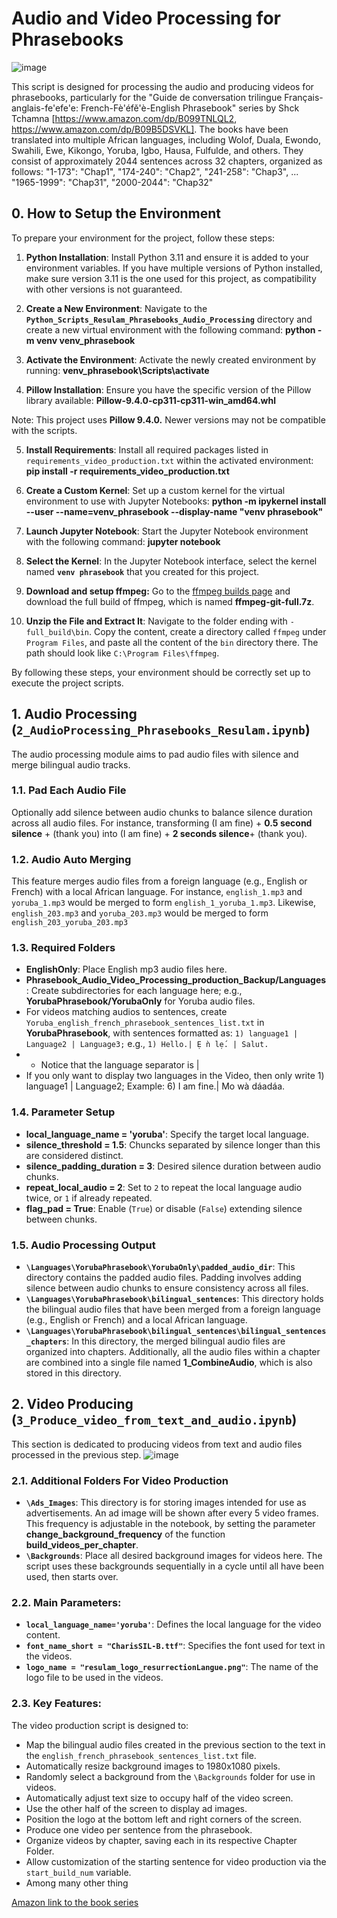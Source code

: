 # Audio and Video Processing for Phrasebooks

![image](https://github.com/tchamna/audio_to_video_processing/assets/6007035/49da43a9-b244-45b6-8d88-10e7ce54f484)


This script is designed for processing the audio and producing videos for phrasebooks, particularly for the "Guide de conversation trilingue Français-anglais-fe'efe'e: French-Fè'éfě'è-English Phrasebook" series by Shck Tchamna [https://www.amazon.com/dp/B099TNLQL2, https://www.amazon.com/dp/B09B5DSVKL]. The books have been translated into multiple African languages, including Wolof, Duala, Ewondo, Swahili, Ewe, Kikongo, Yoruba, Igbo, Hausa, Fulfulde, and others. They consist of approximately 2044 sentences across 32 chapters, organized as follows:
"1-173": "Chap1",
"174-240": "Chap2",
"241-258": "Chap3",
...
"1965-1999": "Chap31",
"2000-2044": "Chap32"

## 0. How to Setup the Environment

To prepare your environment for the project, follow these steps:

1. **Python Installation**: Install Python 3.11 and ensure it is added to your environment variables. If you have multiple versions of Python installed, make sure version 3.11 is the one used for this project, as compatibility with other versions is not guaranteed.

2. **Create a New Environment**: Navigate to the **`Python_Scripts_Resulam_Phrasebooks_Audio_Processing`** directory and create a new virtual environment with the following command: **python -m venv venv_phrasebook**

3. **Activate the Environment**: Activate the newly created environment by running:
**venv_phrasebook\Scripts\activate**

4. **Pillow Installation**: Ensure you have the specific version of the Pillow library available:
**Pillow-9.4.0-cp311-cp311-win_amd64.whl**

Note: This project uses **Pillow 9.4.0.** Newer versions may not be compatible with the scripts.

5. **Install Requirements**: Install all required packages listed in `requirements_video_production.txt` within the activated environment:
**pip install -r requirements_video_production.txt**


6. **Create a Custom Kernel**: Set up a custom kernel for the virtual environment to use with Jupyter Notebooks:
**python -m ipykernel install --user --name=venv_phrasebook --display-name "venv phrasebook"**


7. **Launch Jupyter Notebook**: Start the Jupyter Notebook environment with the following command: **jupyter notebook**


8. **Select the Kernel**: In the Jupyter Notebook interface, select the kernel named **`venv phrasebook`** that you created for this project.

9. **Download and setup ffmpeg:** Go to the [ffmpeg builds page](https://www.gyan.dev/ffmpeg/builds/) and download the full build of ffmpeg, which is named **ffmpeg-git-full.7z**.

10. **Unzip the File and Extract It**: Navigate to the folder ending with `-full_build\bin`. Copy the content, create a directory called `ffmpeg` under `Program Files`, and paste all the content of the `bin` directory there. The path should look like `C:\Program Files\ffmpeg`.

By following these steps, your environment should be correctly set up to execute the project scripts.



## 1. Audio Processing (`2_AudioProcessing_Phrasebooks_Resulam.ipynb`)

The audio processing module aims to pad audio files with silence and merge bilingual audio tracks.

### 1.1. Pad Each Audio File

Optionally add silence between audio chunks to balance silence duration across all audio files. For instance, transforming (I am fine) + **0.5 second silence** + (thank you) into (I am fine) + **2 seconds silence**+ (thank you).

### 1.2. Audio Auto Merging

This feature merges audio files from a foreign language (e.g., English or French) with a local African language. For instance, `english_1.mp3` and `yoruba_1.mp3` would be merged to form `english_1_yoruba_1.mp3`. Likewise, `english_203.mp3` and `yoruba_203.mp3` would be merged to form `english_203_yoruba_203.mp3`

### 1.3. Required Folders

- **EnglishOnly**: Place English mp3 audio files here.
- **Phrasebook_Audio_Video_Processing_production_Backup/Languages**: Create subdirectories for each language here; e.g., **YorubaPhrasebook/YorubaOnly** for Yoruba audio files.
- For videos matching audios to sentences, create `Yoruba_english_french_phrasebook_sentences_list.txt` in **YorubaPhrasebook**, with sentences formatted as: `1) language1 | Language2 | Language3;` e.g., `1) Hello.| Ẹ ǹ lẹ́. | Salut.`
- - Notice that the language separator is |
- If you only want to display two languages in the Video, then only write 1) language1 | Language2; Example: 6)  I am fine.| Mo wà dáadáa.

### 1.4. Parameter Setup

- **local_language_name = 'yoruba'**: Specify the target local language.
- **silence_threshold = 1.5**: Chuncks separated by silence longer than this are considered distinct.
- **silence_padding_duration = 3**: Desired silence duration between audio chunks.
- **repeat_local_audio = 2**: Set to `2` to repeat the local language audio twice, or `1` if already repeated.
- **flag_pad = True**: Enable (`True`) or disable (`False`) extending silence between chunks.

### 1.5. Audio Processing Output

- **`\Languages\YorubaPhrasebook\YorubaOnly\padded_audio_dir`**: This directory contains the padded audio files. Padding involves adding silence between audio chunks to ensure consistency across all files.
- **`\Languages\YorubaPhrasebook\bilingual_sentences`**: This directory holds the bilingual audio files that have been merged from a foreign language (e.g., English or French) and a local African language.
- **`\Languages\YorubaPhrasebook\bilingual_sentences\bilingual_sentences_chapters`**: In this directory, the merged bilingual audio files are organized into chapters. Additionally, all the audio files within a chapter are combined into a single file named **1_CombineAudio**, which is also stored in this directory.


## 2. Video Producing (`3_Produce_video_from_text_and_audio.ipynb`)

This section is dedicated to producing videos from text and audio files processed in the previous step.
![image](https://github.com/tchamna/audio_to_video_processing/assets/6007035/acf1ffbd-e777-4093-af2b-6b9d0f2ac5c6)


### 2.1. Additional Folders For Video Production

- **`\Ads_Images`**: This directory is for storing images intended for use as advertisements. An ad image will be shown after every 5 video frames. This frequency is adjustable in the notebook, by setting the parameter **change_background_frequency** of the function **build_videos_per_chapter**.
- **`\Backgrounds`**: Place all desired background images for videos here. The script uses these backgrounds sequentially in a cycle until all have been used, then starts over.

### 2.2. Main Parameters:
- **`local_language_name='yoruba'`**: Defines the local language for the video content.
- **`font_name_short = "CharisSIL-B.ttf"`**: Specifies the font used for text in the videos.
- **`logo_name = "resulam_logo_resurrectionLangue.png"`**: The name of the logo file to be used in the videos.

### 2.3. Key Features:

The video production script is designed to:
- Map the bilingual audio files created in the previous section to the text in the `english_french_phrasebook_sentences_list.txt` file.
- Automatically resize background images to 1980x1080 pixels.
- Randomly select a background from the `\Backgrounds` folder for use in videos.
- Automatically adjust text size to occupy half of the video screen.
- Use the other half of the screen to display ad images.
- Position the logo at the bottom left and right corners of the screen.
- Produce one video per sentence from the phrasebook.
- Organize videos by chapter, saving each in its respective Chapter Folder.
- Allow customization of the starting sentence for video production via the `start_build_num` variable.
- Among many other thing



[Amazon link to the book series](https://www.amazon.com/dp/B099TNLQL2)

